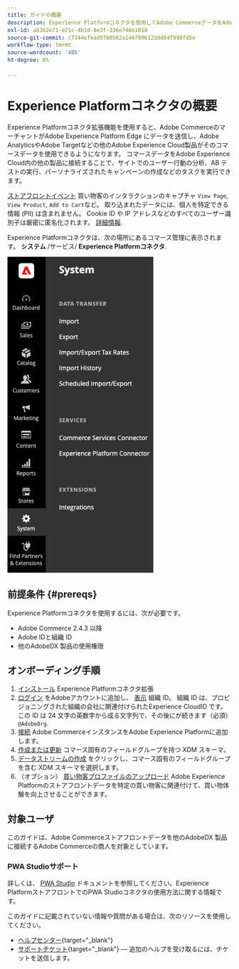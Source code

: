 ```yaml
---
title: ガイドの概要
description: Experience Platformコネクタを使用してAdobe CommerceデータをAdobe Experience Platformに統合する方法について説明します。
exl-id: a8362e71-e21c-4b1d-8e3f-336e748e1018
source-git-commit: c7344efead97b0562a146f096123dd84f998fd5e
workflow-type: tm+mt
source-wordcount: '405'
ht-degree: 0%

---
```


# Experience Platformコネクタの概要

Experience Platformコネクタ拡張機能を使用すると、Adobe CommerceのマーチャントがAdobe Experience Platform Edge にデータを送信し、Adobe AnalyticsやAdobe Targetなどの他のAdobe Experience Cloud製品がそのコマースデータを使用できるようになります。 コマースデータをAdobe Experience Cloud内の他の製品に接続することで、サイトでのユーザー行動の分析、AB テストの実行、パーソナライズされたキャンペーンの作成などのタスクを実行できます。

[ストアフロントイベント](events.md) 買い物客のインタラクションのキャプチャ `View Page`, `View Product`, `Add to Cart`など。 取り込まれたデータには、個人を特定できる情報 (PII) は含まれません。 Cookie ID や IP アドレスなどのすべてのユーザー識別子は厳密に匿名化されます。 [詳細情報](https://www.adobe.com/privacy/experience-cloud.html).

Experience Platformコネクタは、次の場所にあるコマース管理に表示されます。 **システム** /サービス/ **Experience Platformコネクタ**.

![Experience Platformコネクタ拡張機能の管理ビュー](assets/epc-adminui.png)

## 前提条件 {#prereqs}

Experience Platformコネクタを使用するには、次が必要です。

- Adobe Commerce 2.4.3 以降
- Adobe IDと組織 ID
- 他のAdobeDX 製品の使用権限

## オンボーディング手順

1. [インストール](install.md) Experience Platformコネクタ拡張
1. [ログイン](https://helpx.adobe.com/manage-account/using/access-adobe-id-account.html) をAdobeアカウントに追加し、 [表示](https://experienceleague.adobe.com/docs/core-services/interface/administration/organizations.html?lang=en#concept_EA8AEE5B02CF46ACBDAD6A8508646255) 組織 ID。 組織 ID は、プロビジョニングされた組織の会社に関連付けられたExperience CloudID です。 この ID は 24 文字の英数字から成る文字列で、その後にが続きます（必須） `@AdobeOrg`.
1. [接続](connect-data.md) Adobe CommerceインスタンスをAdobe Experience Platformに追加します。
1. [作成または更新](update-xdm.md) コマース固有のフィールドグループを持つ XDM スキーマ。
1. [データストリームの作成](https://experienceleague.adobe.com/docs/experience-platform/edge/datastreams/overview.html?lang=en) をクリックし、コマース固有のフィールドグループを含む XDM スキーマを選択します。
1. （オプション） [買い物客プロファイルのアップロード](profile.md) Adobe Experience Platformのストアフロントデータを特定の買い物客に関連付けて、買い物体験を向上させることができます。

## 対象ユーザ

このガイドは、Adobe Commerceストアフロントデータを他のAdobeDX 製品に接続するAdobe Commerceの商人を対象としています。

### PWA Studioサポート

詳しくは、 [PWA Studio](https://developer.adobe.com/commerce/pwa-studio/integrations/adobe-commerce/aep/) ドキュメントを参照してください。Experience PlatformストアフロントでのPWA Studioコネクタの使用方法に関する情報です。

このガイドに記載されていない情報や質問がある場合は、次のリソースを使用してください。

- [ヘルプセンター](https://support.magento.com/hc/en-us){target=&quot;_blank&quot;}
- [サポートチケット](https://support.magento.com/hc/en-us/articles/360000913794#submit-ticket){target=&quot;_blank&quot;} — 追加のヘルプを受け取るには、チケットを送信します。
